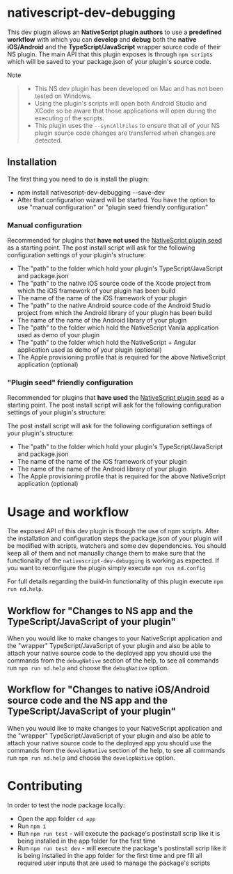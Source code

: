 # nativescript-dev-debugging

This dev plugin allows an __NativeScript plugin authors__ to use a **predefined workflow** with which you can **develop** and **debug** both the **native iOS/Android** and the **TypeScript/JavaScript** wrapper source code of their NS plugin. The main API that this plugin exposes is through `npm scripts` which will be saved to your package.json of your plugin's source code.

Note
> - This NS dev plugin has been developed on Mac and has not been tested on Windows.
> - Using the plugin's scripts will open both Android Studio and XCode so be aware that those applications will open during the executing of the scripts.
> - This plugin uses the `--syncAllFiles` to ensure that all of your NS plugin source code changes are transferred when changes are detected.

## Installation

The first thing you need to do is install the plugin:

- npm install nativescript-dev-debugging --save-dev
- After that configuration wizard will be started. You have the option to use "manual configuration" or "plugin seed friendly configuration"

### Manual configuration

Recommended for plugins that **have not used** the [NativeScript plugin seed](https://github.com/NativeScript/nativescript-plugin-seed) as a starting point. The post install script will ask for the following configuration settings of your plugin's structure:

- The "path" to the folder which hold your plugin's TypeScript/JavaScript and package.json
- The "path" to the native iOS source code of the Xcode project from which the iOS framework of your plugin has been build
- The name of the name of the iOS framework of your plugin
- The "path" to the native Android source code of the Android Studio project from which the Android library of your plugin has been build
- The name of the name of the Android library of your plugin
- The "path" to the folder which hold the NativeScript Vanila application used as demo of your plugin
- The "path" to the folder which hold the NativeScript + Angular application used as demo of your plugin (optional)
- The Apple provisioning profile that is required for the above NativeScript application (optional) 

### "Plugin seed" friendly configuration

Recommended for plugins that **have used** the [NativeScript plugin seed](https://github.com/NativeScript/nativescript-plugin-seed) as a starting point. The post install script will ask for the following configuration settings of your plugin's structure:

The post install script will ask for the following configuration settings of your plugin's structure:

- The "path" to the folder which hold your plugin's TypeScript/JavaScript and package.json
- The name of the name of the iOS framework of your plugin
- The name of the name of the Android library of your plugin
- The Apple provisioning profile that is required for the above NativeScript application (optional) 

# Usage and workflow

The exposed API of this dev plugin is though the use of npm scripts. After the installation and configuration steps the package.json of your plugin will be modified with scripts, watchers and some dev dependencies. You should keep all of them and not manually change them to make sure that the functionality of the `nativescript-dev-debugging` is working as expected. If you want to reconfigure the plugin simply execute `npm run nd.config`

For full details regarding the build-in functionality of this plugin execute `npm run nd.help`.

## Workflow for "Changes to NS app and the TypeScript/JavaScript of your plugin"

When you would like to make changes to your NativeScript application and the "wrapper" TypeScript/JavaScript of your plugin and also be able to attach your native source code to the deployed app you should use the commands from the `debugNative` section of the help, to see all commands run `npm run nd.help` and choose the `debugNative` option.

## Workflow for "Changes to native iOS/Android source code and the NS app and the TypeScript/JavaScript of your plugin"

When you would like to make changes to your NativeScript application and the "wrapper" TypeScript/JavaScript of your plugin and also be able to attach your native source code to the deployed app you should use the commands from the `developNative` section of the help, to see all commands run `npm run nd.help` and choose the `developNative` option.

# Contributing

In order to test the node package locally:
- Open the app folder `cd app`
- Run `npm i`
- Run `npm run test` - will execute the package's postinstall scrip like it is being installed in the app folder for the first time
- Run `npm run test dev` - will execute the package's postinstall scrip like it is being installed in the app folder for the first time and pre fill all required user inputs that are used to manage the package's scripts